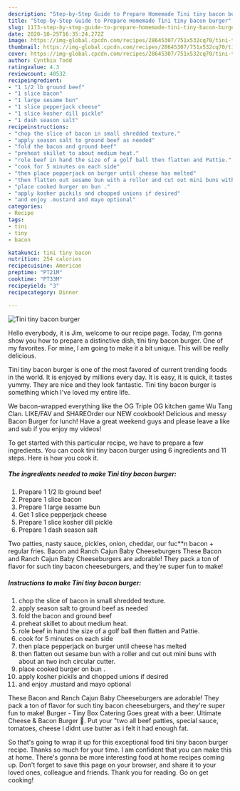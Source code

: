 ```yaml
---
description: "Step-by-Step Guide to Prepare Homemade Tini tiny bacon burger"
title: "Step-by-Step Guide to Prepare Homemade Tini tiny bacon burger"
slug: 1173-step-by-step-guide-to-prepare-homemade-tini-tiny-bacon-burger
date: 2020-10-25T16:35:24.272Z
image: https://img-global.cpcdn.com/recipes/28645307/751x532cq70/tini-tiny-bacon-burger-recipe-main-photo.jpg
thumbnail: https://img-global.cpcdn.com/recipes/28645307/751x532cq70/tini-tiny-bacon-burger-recipe-main-photo.jpg
cover: https://img-global.cpcdn.com/recipes/28645307/751x532cq70/tini-tiny-bacon-burger-recipe-main-photo.jpg
author: Cynthia Todd
ratingvalue: 4.3
reviewcount: 40532
recipeingredient:
- "1 1/2 lb ground beef"
- "1 slice bacon"
- "1 large sesame bun"
- "1 slice pepperjack cheese"
- "1 slice kosher dill pickle"
- "1 dash season salt"
recipeinstructions:
- "chop the slice of bacon in small shredded texture."
- "apply season salt to ground beef as needed"
- "fold the bacon and ground beef"
- "preheat skillet to about medium heat."
- "role beef in hand the size of a golf ball then flatten and Pattie."
- "cook for 5 minutes on each side"
- "then place pepperjack on burger until cheese has melted"
- "then flatten out sesame bun with a roller and cut out mini buns with about an two inch circular cutter."
- "place cooked burger on bun ."
- "apply kosher pickils and chopped unions if desired"
- "and enjoy .mustard and mayo optional"
categories:
- Recipe
tags:
- tini
- tiny
- bacon

katakunci: tini tiny bacon 
nutrition: 254 calories
recipecuisine: American
preptime: "PT21M"
cooktime: "PT33M"
recipeyield: "3"
recipecategory: Dinner

---
```



![Tini tiny bacon burger](https://img-global.cpcdn.com/recipes/28645307/751x532cq70/tini-tiny-bacon-burger-recipe-main-photo.jpg)

Hello everybody, it is Jim, welcome to our recipe page. Today, I'm gonna show you how to prepare a distinctive dish, tini tiny bacon burger. One of my favorites. For mine, I am going to make it a bit unique. This will be really delicious.

Tini tiny bacon burger is one of the most favored of current trending foods in the world. It is enjoyed by millions every day. It is easy, it is quick, it tastes yummy. They are nice and they look fantastic. Tini tiny bacon burger is something which I've loved my entire life.

We bacon-wrapped everything like the OG Triple OG kitchen game Wu Tang Clan. LIKE/FAV and SHAREOrder our NEW cookbook! Delicious and messy Bacon Burger for lunch! Have a great weekend guys and please leave a like and sub if you enjoy my videos!


To get started with this particular recipe, we have to prepare a few ingredients. You can cook tini tiny bacon burger using 6 ingredients and 11 steps. Here is how you cook it.

<!--inarticleads1-->

##### The ingredients needed to make Tini tiny bacon burger:

1. Prepare 1 1/2 lb ground beef
1. Prepare 1 slice bacon
1. Prepare 1 large sesame bun
1. Get 1 slice pepperjack cheese
1. Prepare 1 slice kosher dill pickle
1. Prepare 1 dash season salt


Two patties, nasty sauce, pickles, onion, cheddar, our fuc**n bacon + regular fries. Bacon and Ranch Cajun Baby Cheeseburgers These Bacon and Ranch Cajun Baby Cheeseburgers are adorable! They pack a ton of flavor for such tiny bacon cheeseburgers, and they&#39;re super fun to make! 

<!--inarticleads2-->

##### Instructions to make Tini tiny bacon burger:

1. chop the slice of bacon in small shredded texture.
1. apply season salt to ground beef as needed
1. fold the bacon and ground beef
1. preheat skillet to about medium heat.
1. role beef in hand the size of a golf ball then flatten and Pattie.
1. cook for 5 minutes on each side
1. then place pepperjack on burger until cheese has melted
1. then flatten out sesame bun with a roller and cut out mini buns with about an two inch circular cutter.
1. place cooked burger on bun .
1. apply kosher pickils and chopped unions if desired
1. and enjoy .mustard and mayo optional


These Bacon and Ranch Cajun Baby Cheeseburgers are adorable! They pack a ton of flavor for such tiny bacon cheeseburgers, and they&#39;re super fun to make! Burger - Tiny Box Catering Goes great with a beer. Ultimate Cheese &amp; Bacon Burger 🍔. Put your &#34;two all beef patties, special sauce, tomatoes, cheese I didnt use butter as i felt it had enough fat. 

So that's going to wrap it up for this exceptional food tini tiny bacon burger recipe. Thanks so much for your time. I am confident that you can make this at home. There's gonna be more interesting food at home recipes coming up. Don't forget to save this page on your browser, and share it to your loved ones, colleague and friends. Thank you for reading. Go on get cooking!
